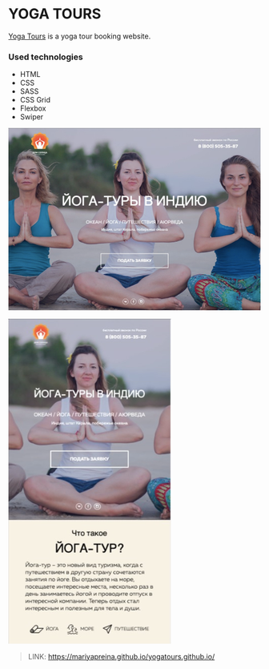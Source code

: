 # YOGA TOURS



[Yoga Tours] is a yoga tour booking website.


### Used technologies

* HTML 
* CSS
* SASS
* CSS Grid
* Flexbox
* Swiper











![Screenshot](/img/screenshot-l.png)



![Screenshot](/img/screenshot-xs.png)






> LINK:  https://mariyapreina.github.io/yogatours.github.io/



[Yoga Tours]: <https://mariyapreina.github.io/yogatours.github.io/>
